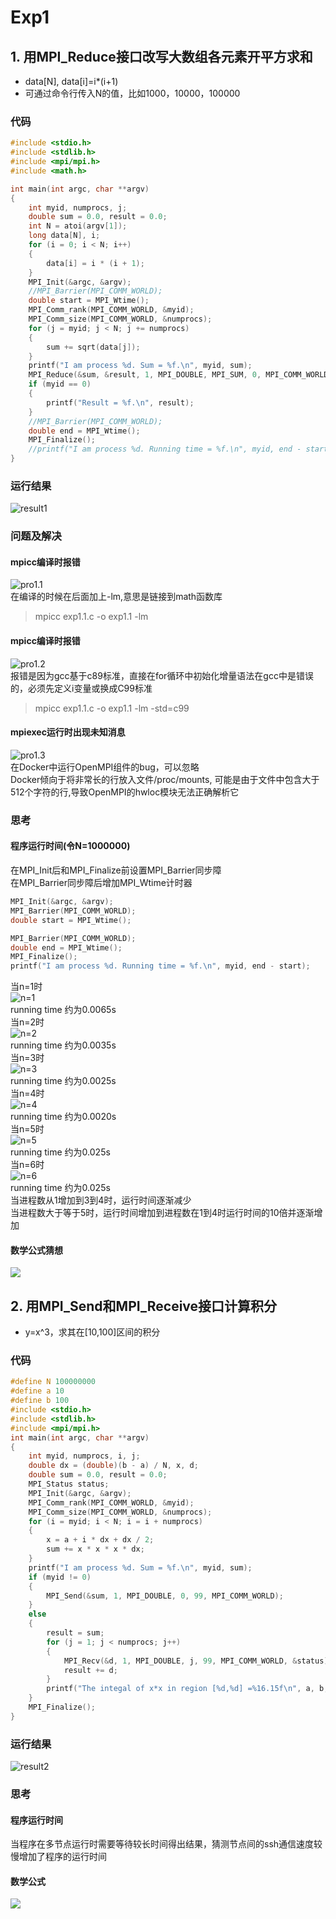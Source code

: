 # Exp1
## 1. 用MPI_Reduce接口改写大数组各元素开平方求和
* data[N], data[i]=i*(i+1)
* 可通过命令行传入N的值，比如1000，10000，100000
### 代码
```C
#include <stdio.h>
#include <stdlib.h>
#include <mpi/mpi.h>
#include <math.h>

int main(int argc, char **argv)
{
    int myid, numprocs, j;
    double sum = 0.0, result = 0.0;
    int N = atoi(argv[1]);
    long data[N], i;
    for (i = 0; i < N; i++)
    {
        data[i] = i * (i + 1);
    }
    MPI_Init(&argc, &argv);
    //MPI_Barrier(MPI_COMM_WORLD);
    double start = MPI_Wtime();
    MPI_Comm_rank(MPI_COMM_WORLD, &myid);
    MPI_Comm_size(MPI_COMM_WORLD, &numprocs);
    for (j = myid; j < N; j += numprocs)
    {
        sum += sqrt(data[j]);
    }
    printf("I am process %d. Sum = %f.\n", myid, sum);
    MPI_Reduce(&sum, &result, 1, MPI_DOUBLE, MPI_SUM, 0, MPI_COMM_WORLD);
    if (myid == 0)
    {
        printf("Result = %f.\n", result);
    }
    //MPI_Barrier(MPI_COMM_WORLD);
    double end = MPI_Wtime();
    MPI_Finalize();
    //printf("I am process %d. Running time = %f.\n", myid, end - start);
}
```
### 运行结果
![result1](./pic/result1.png)  
### 问题及解决
#### mpicc编译时报错
![pro1.1](./pic/pro1.1.png)   
在编译的时候在后面加上-lm,意思是链接到math函数库
>  mpicc exp1.1.c -o exp1.1 -lm
#### mpicc编译时报错
![pro1.2](./pic/pro1.2.png)  
报错是因为gcc基于c89标准，直接在for循环中初始化增量语法在gcc中是错误的，必须先定义i变量或换成C99标准
>  mpicc exp1.1.c -o exp1.1 -lm -std=c99
#### mpiexec运行时出现未知消息
![pro1.3](./pic/pro1.3.png)  
在Docker中运行OpenMPI组件的bug，可以忽略  
Docker倾向于将非常长的行放入文件/proc/mounts, 可能是由于文件中包含大于512个字符的行,导致OpenMPI的hwloc模块无法正确解析它  
### 思考
#### 程序运行时间(令N=1000000)  
在MPI_Init后和MPI_Finalize前设置MPI_Barrier同步障  
在MPI_Barrier同步障后增加MPI_Wtime计时器  
```C
MPI_Init(&argc, &argv);
MPI_Barrier(MPI_COMM_WORLD);
double start = MPI_Wtime();
```
```C
MPI_Barrier(MPI_COMM_WORLD);
double end = MPI_Wtime();
MPI_Finalize();
printf("I am process %d. Running time = %f.\n", myid, end - start);
```
当n=1时  
![n=1](./pic/n=1.png)  
running time 约为0.0065s  
当n=2时  
![n=2](./pic/n=2.png)  
running time 约为0.0035s  
当n=3时  
![n=3](./pic/n=3.png)  
running time 约为0.0025s  
当n=4时  
![n=4](./pic/n=4.png)  
running time 约为0.0020s  
当n=5时  
![n=5](./pic/n=5.png)  
running time 约为0.025s  
当n=6时  
![n=6](./pic/n=6.png)  
running time 约为0.025s  
当进程数从1增加到3到4时，运行时间逐渐减少   
当进程数大于等于5时，运行时间增加到进程数在1到4时运行时间的10倍并逐渐增加
#### 数学公式猜想
![](https://latex.codecogs.com/svg.image?\lim_{n\to&plus;\infty}\sum_{i=0}^{n-1}&space;i(i&plus;1)=\frac{x^2}{2})
## 2. 用MPI_Send和MPI_Receive接口计算积分
* y=x^3，求其在[10,100]区间的积分
### 代码
```C
#define N 100000000
#define a 10
#define b 100
#include <stdio.h>
#include <stdlib.h>
#include <mpi/mpi.h>
int main(int argc, char **argv)
{
    int myid, numprocs, i, j;
    double dx = (double)(b - a) / N, x, d;
    double sum = 0.0, result = 0.0;
    MPI_Status status;
    MPI_Init(&argc, &argv);
    MPI_Comm_rank(MPI_COMM_WORLD, &myid);
    MPI_Comm_size(MPI_COMM_WORLD, &numprocs);
    for (i = myid; i < N; i = i + numprocs)
    {
        x = a + i * dx + dx / 2;
        sum += x * x * x * dx;
    }
    printf("I am process %d. Sum = %f.\n", myid, sum);
    if (myid != 0)
    {
        MPI_Send(&sum, 1, MPI_DOUBLE, 0, 99, MPI_COMM_WORLD);
    }
    else
    {
        result = sum;
        for (j = 1; j < numprocs; j++)
        {
            MPI_Recv(&d, 1, MPI_DOUBLE, j, 99, MPI_COMM_WORLD, &status);
            result += d;
        }
        printf("The integal of x*x in region [%d,%d] =%16.15f\n", a, b, result);
    }
    MPI_Finalize();
}
```
### 运行结果
![result2](./pic/result2.png)  
### 思考
#### 程序运行时间
当程序在多节点运行时需要等待较长时间得出结果，猜测节点间的ssh通信速度较慢增加了程序的运行时间
#### 数学公式
![](https://latex.codecogs.com/svg.image?\int_a^b&space;x^3=\frac{b^4-a^4}{4})